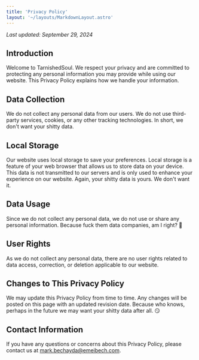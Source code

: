 ```yaml
---
title: 'Privacy Policy'
layout: '~/layouts/MarkdownLayout.astro'
---
```


_Last updated: September 29, 2024_

## Introduction

Welcome to TarnishedSoul. We respect your privacy and are committed to protecting any personal information you may provide while using our website. This Privacy Policy explains how we handle your information.

## Data Collection

We do not collect any personal data from our users. We do not use third-party services, cookies, or any other tracking technologies. In short, we don't want your shitty data.

## Local Storage

Our website uses local storage to save your preferences. Local storage is a feature of your web browser that allows us to store data on your device. This data is not transmitted to our servers and is only used to enhance your experience on our website. Again, your shitty data is yours. We don't want it.

## Data Usage

Since we do not collect any personal data, we do not use or share any personal information. Because fuck them data companies, am I right? 🙌

## User Rights

As we do not collect any personal data, there are no user rights related to data access, correction, or deletion applicable to our website.

## Changes to This Privacy Policy

We may update this Privacy Policy from time to time. Any changes will be posted on this page with an updated revision date. Because who knows, perhaps in the future we may want your shitty data after all. 😏

## Contact Information

If you have any questions or concerns about this Privacy Policy, please contact us at mark.bechayda@emeibech.com.
